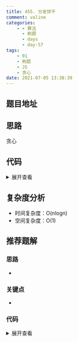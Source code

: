 ```yaml
---
title: 455. 分发饼干
comment: valine
categories:
    - - 算法
      - 刷题
      - days
      - day-57
tags:
    - 91
    - 刷题
    - JS
    - 贪心
date: 2021-07-05 13:38:39
---
```


## 题目地址

## 思路

贪心

## 代码

<details>
    <summary>展开查看</summary>

```js
/**
 * @param {number[]} g
 * @param {number[]} s
 * @return {number}
 */
var findContentChildren = function (g, s) {
    g = g.sort((a, b) => a - b);
    s = s.sort((a, b) => a - b);
    let res = 0,
        i = 0,
        j = 0;
    while (i < g.length && j < s.length) {
        if (s[j] >= g[i]) {
            res++;
            i++;
            j++;
        } else {
            //下个饼干
            j++;
        }
    }

    return res;
};
```

</details>

## 复杂度分析

-   时间复杂度：O(nlogn)
-   空间复杂度：O(1)

## 推荐题解

### 思路

-

### 关键点

-

### 代码

<details>
    <summary>展开查看</summary>

```js

```

</details>
